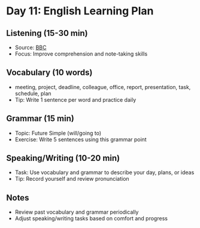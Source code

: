 # Day 11: English Learning Plan

## Listening (15-30 min)
- Source: [BBC](https://www.bbc.co.uk/learningenglish)
- Focus: Improve comprehension and note-taking skills

## Vocabulary (10 words)
- meeting, project, deadline, colleague, office, report, presentation, task, schedule, plan
- Tip: Write 1 sentence per word and practice daily

## Grammar (15 min)
- Topic: Future Simple (will/going to)
- Exercise: Write 5 sentences using this grammar point

## Speaking/Writing (10-20 min)
- Task: Use vocabulary and grammar to describe your day, plans, or ideas
- Tip: Record yourself and review pronunciation

## Notes
- Review past vocabulary and grammar periodically
- Adjust speaking/writing tasks based on comfort and progress

